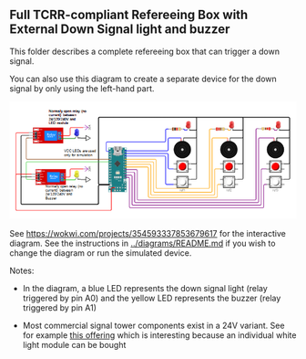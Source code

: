 ## Full TCRR-compliant Refereeing Box with External Down Signal light and buzzer

This folder describes a complete refereeing box that can trigger a down signal.

You can also use this diagram to create a separate device for the down signal by only using the left-hand part.

<img src="refereeBoxDown.png" />

See https://wokwi.com/projects/354593337853679617 for the interactive diagram. See the instructions in [../diagrams/README.md](../diagrams/README.md) if you wish to change the diagram or run the simulated device.

Notes:

- In the diagram, a blue LED represents the down signal light (relay triggered by pin A0) and the yellow LED represents the buzzer (relay triggered by pin A1)

- Most commercial signal tower components exist in a 24V variant. See for example [this offering](https://www.superbrightleds.com/single-color-led-light-module-for-signal-tower-stack-light#tab-all-accessories) which is interesting because an individual white light module can be bought 
